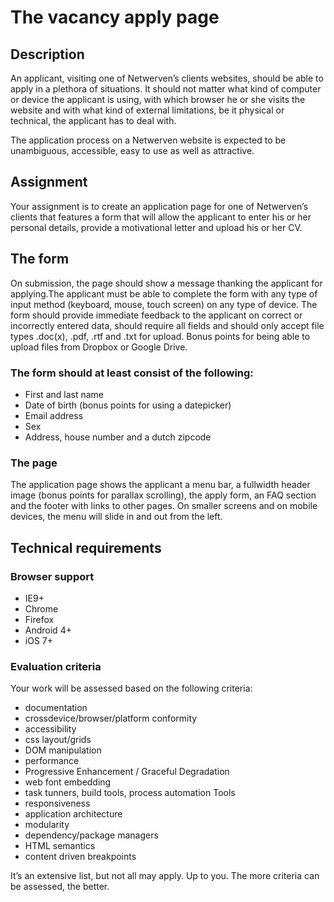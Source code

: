 # The vacancy apply page

## Description
An applicant, visiting one of Netwerven’s clients websites, should be able to apply in a 
plethora of situations. It should not matter what kind of computer or device the applicant is 
using, with which browser he or she visits the website and with what kind of external 
limitations, be it physical or technical, the applicant has to deal with. 
 
The application process on a Netwerven website is expected to be unambiguous, 
accessible, easy to use as well as attractive. 

## Assignment  
Your assignment is to create an application page for one of Netwerven’s clients that features 
a form that will allow the applicant to enter his or her personal details, provide a motivational 
letter and upload his or her CV.  

## The form
On submission, the page should show a message thanking the applicant for applying.The 
applicant must be able to complete the form with any type of input method (keyboard, 
mouse, touch screen) on any type of device. The form should provide immediate feedback to 
the applicant on correct or incorrectly entered data, should require all fields and should only 
accept file types .doc(x), .pdf, .rtf and .txt for upload. Bonus points for being able to upload 
files from Dropbox or Google Drive. 
 
### The form should at least consist of the following: 
- First and last name 
- Date of birth (bonus points for using a datepicker) 
- E­mail address 
- Sex 
- Address, house number and a dutch zipcode 
 
 
### The page
The application page shows the applicant a menu bar, a full­width header image (bonus 
points for parallax scrolling), the apply form, an FAQ section and the footer with links to other 
pages. 
On smaller screens and on mobile devices, the menu will slide in and out from the left. 

## Technical requirements  

### Browser support  

- IE9+ 
- Chrome 
- Firefox 
- Android 4+ 
- iOS 7+ 

### Evaluation criteria  
Your work will be assessed based on the following criteria: 
- documentation 
- cross­device/browser/platform conformity 
- accessibility 
- css layout/grids 
- DOM manipulation 
- performance 
- Progressive Enhancement / Graceful Degradation 
- web font embedding 
- task tunners, build tools, process automation Tools 
- responsiveness 
- application architecture 
- modularity 
- dependency/package managers 
- HTML semantics 
- content driven breakpoints 
 
It’s an extensive list, but not all may apply. Up to you. The more criteria can be assessed, 
the better. 
